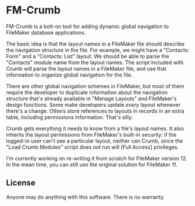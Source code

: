 # FM-Crumb

FM-Crumb is a bolt-on tool for adding dynamic global navigation to FileMaker database applications.

The basic idea is that the layout names in a FileMaker file should describe the navigation structure in the file. For example, we might have a "Contacts: Form" and a "Contacts: List" layout. We should be able to parse the "Contacts" module name from the layout names. The script included with Crumb will parse the layout names in a FileMaker file, and use that information to organize global navigation for the file.

There are other global navigation schemes in FileMaker, but most of them require the developer to duplicate information about the navigation structure that's already available in "Manage Layouts" and FileMaker's design functions. Some make developers update *every* layout whenever there's a change. Others store references to layouts in records in an extra table, including permissions information. That's silly.

Crumb gets everything it needs to know from a file's layout names. It also inherits the layout permissions from FileMaker's built-in security: if the logged-in user can't see a particular layout, neither can Crumb, since the "Load Crumb Modules" script does not run will [Full Access] privileges.

I'm currently working on re-writing it from scratch for FileMaker version 12. In the mean time, you can still use the original solution for FileMaker 11.

## License

Anyone may do anything with this software. There is no warranty.